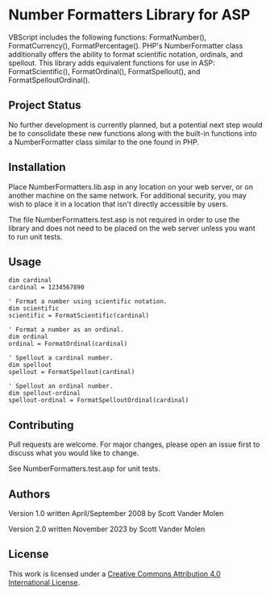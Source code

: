 # Number Formatters Library for ASP

VBScript includes the following functions: FormatNumber(), FormatCurrency(), FormatPercentage(). PHP's NumberFormatter class additionally offers the ability to format scientific notation, ordinals, and spellout. This library adds equivalent functions for use in ASP: FormatScientific(), FormatOrdinal(), FormatSpellout(), and FormatSpelloutOrdinal().

## Project Status

No further development is currently planned, but a potential next step would be to consolidate these new functions along with the built-in functions into a NumberFormatter class similar to the one found in PHP.

## Installation

Place NumberFormatters.lib.asp in any location on your web server, or on another machine on the same network. For additional security, you may wish to place it in a location that isn't directly accessible by users.

The file NumberFormatters.test.asp is not required in order to use the library and does not need to be placed on the web server unless you want to run unit tests.

## Usage

```vbscript
dim cardinal
cardinal = 1234567890

' Format a number using scientific notation.
dim scientific
scientific = FormatScientific(cardinal)

' Format a number as an ordinal.
dim ordinal
ordinal = FormatOrdinal(cardinal)

' Spellout a cardinal number.
dim spellout
spellout = FormatSpellout(cardinal)

' Spellout an ordinal number.
dim spellout-ordinal
spellout-ordinal = FormatSpelloutOrdinal(cardinal)
```

## Contributing

Pull requests are welcome. For major changes, please open an issue first to discuss what you would like to change.

See NumberFormatters.test.asp for unit tests.

## Authors

Version 1.0 written April/September 2008 by Scott Vander Molen

Version 2.0 written November 2023 by Scott Vander Molen

## License
This work is licensed under a [Creative Commons Attribution 4.0 International License](https://creativecommons.org/licenses/by/4.0/).